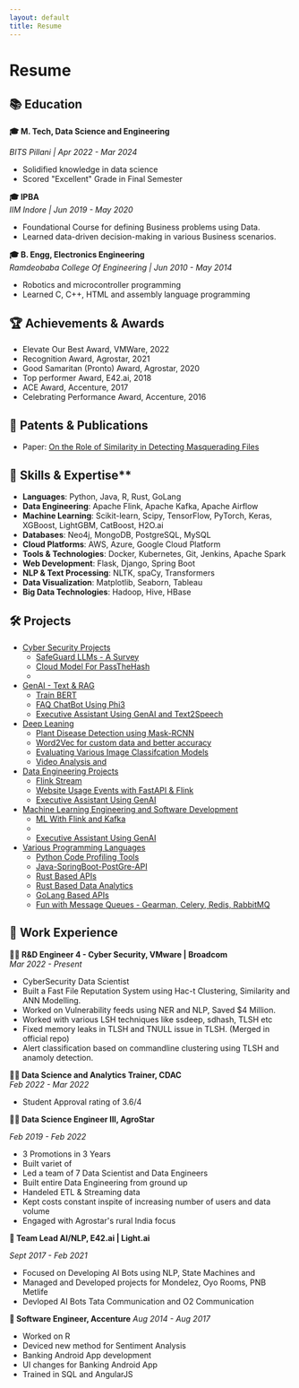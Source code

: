 ```yaml
---
layout: default
title: Resume
---
```


# Resume

## 📚 Education

**🎓 M. Tech, Data Science and Engineering**

*BITS Pillani | Apr 2022 - Mar 2024*  
- Solidified knowledge in data science  
- Scored "Excellent" Grade in Final Semester

**🎓 IPBA**  
*IIM Indore | Jun 2019 - May 2020*  
- Foundational Course for defining Business problems using Data.
- Learned data-driven decision-making in various Business scenarios.

**🎓 B. Engg, Electronics Engineering**  
*Ramdeobaba College Of Engineering | Jun 2010 - May 2014*  
- Robotics and microcontroller programming  
- Learned C, C++, HTML and assembly language programming

## 🏆 Achievements & Awards
- Elevate Our Best Award, VMWare, 2022
- Recognition Award, Agrostar, 2021
- Good Samaritan (Pronto) Award, Agrostar, 2020  
- Top performer Award, E42.ai, 2018
- ACE Award, Accenture, 2017
- Celebrating Performance Award, Accenture, 2016

## 📝 Patents & Publications
- Paper: [On the Role of Similarity in Detecting Masquerading Files](https://arxiv.org/abs/2402.11227)

## 🚀 Skills & Expertise**

- **Languages**: Python, Java, R, Rust, GoLang
- **Data Engineering**: Apache Flink, Apache Kafka, Apache Airflow
- **Machine Learning**: Scikit-learn, Scipy, TensorFlow, PyTorch, Keras, XGBoost, LightGBM, CatBoost, H2O.ai
- **Databases**: Neo4j, MongoDB, PostgreSQL, MySQL
- **Cloud Platforms**: AWS, Azure, Google Cloud Platform
- **Tools & Technologies**: Docker, Kubernetes, Git, Jenkins, Apache Spark
- **Web Development**: Flask, Django, Spring Boot
- **NLP & Text Processing**: NLTK, spaCy, Transformers
- **Data Visualization**: Matplotlib, Seaborn, Tableau
- **Big Data Technologies**: Hadoop, Hive, HBase

## 🛠️ Projects

- [Cyber Security Projects]()
    - [SafeGuard LLMs - A Survey]()
    - [Cloud Model For PassTheHash]()
    - []()
- [GenAI - Text & RAG]()
    - [Train BERT]()
    - [FAQ ChatBot Using Phi3]()
    - [Executive Assistant Using GenAI and Text2Speech]()
- [Deep Leaning]()
    - [Plant Disease Detection using Mask-RCNN]()
    - [Word2Vec for custom data and better accuracy]()
    - [Evaluating Various Image Classifcation Models]()
    - [Video Analysis and ]()
- [Data Engineering Projects]()
    - [Flink Stream]()
    - [Website Usage Events with FastAPI & Flink]()
    - [Executive Assistant Using GenAI]()
- [Machine Learning Engineering and Software Development]()
    - [ML With Flink and Kafka]()
    - []()
    - [Executive Assistant Using GenAI]()
- [Various Programming Languages]()
    - [Python Code Profiling Tools]()
    - [Java-SpringBoot-PostGre-API]()
    - [Rust Based APIs]()
    - [Rust Based Data Analytics]()
    - [GoLang Based APIs]()
    - [Fun with Message Queues - Gearman, Celery, Redis, RabbitMQ]()


## 💼 Work Experience

**👩‍💻 R&D Engineer 4 - Cyber Security, VMware | Broadcom**  
*Mar 2022 - Present*
- CyberSecurity Data Scientist 
- Built a Fast File Reputation System using Hac-t Clustering, Similarity and ANN Modelling.
- Worked on Vulnerability feeds using NER and NLP, Saved $4 Million.
- Worked with various LSH techniques like ssdeep, sdhash, TLSH etc 
- Fixed memory leaks in TLSH and TNULL issue in TLSH. (Merged in official repo)
- Alert classification based on commandline clustering using TLSH and anamoly detection. 

**👩‍🏫 Data Science and Analytics Trainer, CDAC**  
*Feb 2022 - Mar 2022*  
- Student Approval rating of 3.6/4

**👩‍💻 Data Science Engineer III, AgroStar**  

*Feb 2019 - Feb 2022*
- 3 Promotions in 3 Years
- Built variet of 
- Led a team of 7 Data Scientist and Data Engineers
- Built entire Data Engineering from ground up
- Handeled ETL & Streaming data
- Kept costs constant inspite of increasing number of users and data volume 
- Engaged with Agrostar's rural India focus  

**🤖 Team Lead AI/NLP, E42.ai | Light.ai**

*Sept 2017 - Feb 2021*
- Focused on Developing AI Bots using NLP, State Machines and 
- Managed and Developed projects for Mondelez, Oyo Rooms, PNB Metlife  
- Devloped AI Bots Tata Communication and O2 Communication  

**💼 Software Engineer, Accenture**
*Aug 2014 - Aug 2017*
- Worked on R
- Deviced new method for Sentiment Analysis
- Banking Android App development
- UI changes for Banking Android App  
- Trained in SQL and AngularJS

